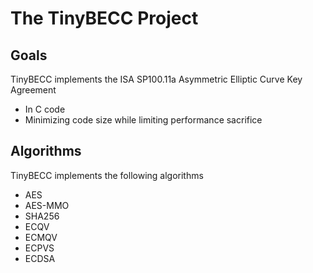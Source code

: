 # The TinyBECC Project #

## Goals ##
TinyBECC implements the ISA SP100.11a Asymmetric Elliptic Curve Key Agreement

  * In C code
  * Minimizing code size while limiting performance sacrifice

## Algorithms ##

TinyBECC implements the following algorithms
  * AES
  * AES-MMO
  * SHA256
  * ECQV
  * ECMQV
  * ECPVS
  * ECDSA
